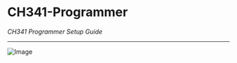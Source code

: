 # CH341-Programmer

*CH341 Programmer Setup Guide*

---

![Image](https://github.com/user-attachments/assets/18ef2e1b-1c79-47d9-8fb1-9f929db4671a)
